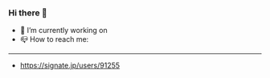### Hi there 👋

- 🔭 I’m currently working on 
- 📪 How to reach me:
___

- https://signate.jp/users/91255

